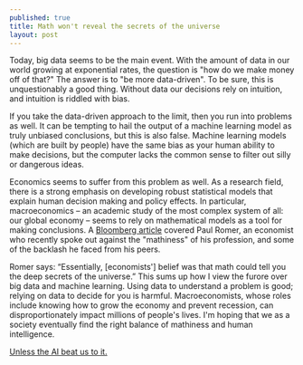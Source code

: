 ```yaml
---
published: true
title: Math won't reveal the secrets of the universe
layout: post
---
```

Today, big data seems to be the main event. With the amount of data in our world growing at exponential rates, the question is "how do we make money off of that?" The answer is to "be more data-driven". To be sure, this is unquestionably a good thing. Without data our decisions rely on intuition, and intuition is riddled with bias.

If you take the data-driven approach to the limit, then you run into problems as well. It can be tempting to hail the output of a machine learning model as truly unbiased conclusions, but this is also false. Machine learning models (which are built by people) have the same bias as your human ability to make decisions, but the computer lacks the common sense to filter out silly or dangerous ideas.

Economics seems to suffer from this problem as well. As a research field, there is a strong emphasis on developing robust statistical models that explain human decision making and policy effects. In particular, macroeconomics – an academic study of the most complex system of all: our global economy – seems to rely on mathematical models as a tool for making conclusions. A [Bloomberg article](http://www.bloomberg.com/news/articles/2016-11-18/blah-blah-blah-a-renowned-economist-sums-up-the-state-of-macro) covered Paul Romer, an economist who recently spoke out against the "mathiness" of his profession, and some of the backlash he faced from his peers.

Romer says: “Essentially, [economists'] belief was that math could tell you the deep secrets of the universe.” This sums up how I view the furore over big data and machine learning. Using data to understand a problem is good; relying on data to decide for you is harmful. Macroeconomists, whose roles include knowing how to grow the economy and prevent recession, can disproportionately impact millions of people's lives. I'm hoping that we as a society eventually find the right balance of mathiness and human intelligence.

[Unless the AI beat us to it.](/2016/03/15/will-ai-ever-be-conscious.html)